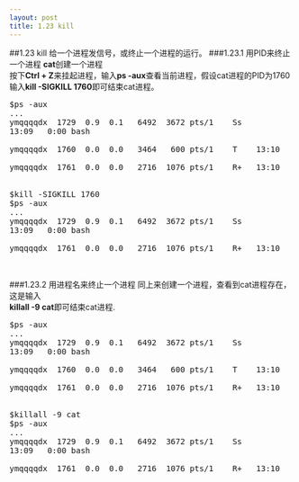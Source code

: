 ```yaml
---
layout: post
title: 1.23 kill
---
```

##1.23 kill
给一个进程发信号，或终止一个进程的运行。
###1.23.1 用PID来终止一个进程
**cat**创建一个进程<br>
按下**Ctrl + Z**来挂起进程，输入**ps
-aux**查看当前进程，假设cat进程的PID为1760<br>
输入**kill -SIGKILL 1760**即可结束cat进程。
<pre class='terminal bootcamp'>
<span class='codeline'>$ps -aux</span>
<span class='bash-output'>...<br>ymqqqqdx  1729  0.9  0.1   6492  3672 pts/1    Ss
13:09   0:00 bash<br>
ymqqqqdx  1760  0.0  0.0   3464   600 pts/1    T    13:10   0:00 cat<br>
ymqqqqdx  1761  0.0  0.0   2716  1076 pts/1    R+   13:10   0:00 ps -aux<br>
  </span>
<span class='codeline'>$kill -SIGKILL 1760</span>
<span class='codeline'>$ps -aux</span>
<span class='bash-output'>...<br>ymqqqqdx  1729  0.9  0.1   6492  3672 pts/1    Ss
13:09   0:00 bash<br>
ymqqqqdx  1761  0.0  0.0   2716  1076 pts/1    R+   13:10   0:00 ps -aux<br>
  </span>
</pre>
###1.23.2 用进程名来终止一个进程
同上来创建一个进程，查看到cat进程存在，这是输入<br>
**killall -9 cat**即可结束cat进程.
<pre class='terminal bootcamp'>
<span class='codeline'>$ps -aux</span>
<span class='bash-output'>...<br>ymqqqqdx  1729  0.9  0.1   6492  3672 pts/1    Ss
13:09   0:00 bash<br>
ymqqqqdx  1760  0.0  0.0   3464   600 pts/1    T    13:10   0:00 cat<br>
ymqqqqdx  1761  0.0  0.0   2716  1076 pts/1    R+   13:10   0:00 ps -aux<br>
  </span>
<span class='codeline'>$killall -9 cat</span>
<span class='codeline'>$ps -aux</span>
<span class='bash-output'>...<br>ymqqqqdx  1729  0.9  0.1   6492  3672 pts/1    Ss
13:09   0:00 bash<br>
ymqqqqdx  1761  0.0  0.0   2716  1076 pts/1    R+   13:10   0:00 ps -aux<br>
  </span>
</pre>
